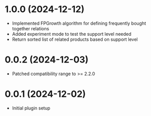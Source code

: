 # 1.0.0 (2024-12-12)

- Implemented FPGrowth algorithm for defining frequently bought together relations
- Added experiment mode to test the support level needed
- Return sorted list of related products based on support level

# 0.0.2 (2024-12-03)

- Patched compatibility range to >= 2.2.0

# 0.0.1 (2024-12-02)

- Initial plugin setup
